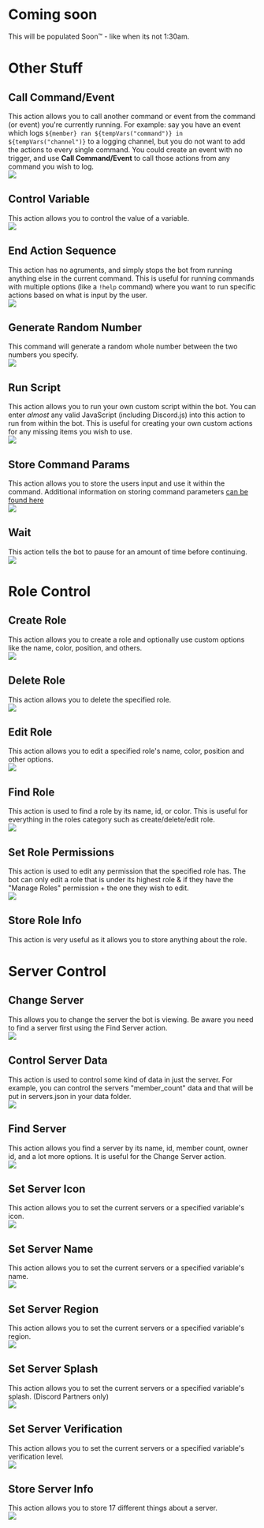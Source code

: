 # Coming soon
This will be populated Soon™ - like when its not 1:30am.

# Other Stuff

## Call Command/Event
This action allows you to call another command or event from the command (or event) you're currently running. For example: say you have an event which logs `${member} ran ${tempVars("command")} in ${tempVars("channel")}` to a logging channel, but you do not want to add the actions to every single command. You could create an event with no trigger, and use **Call Command/Event** to call those actions from any command you wish to log.  
![](https://raw.githubusercontent.com/Silversunset01/dbm/master/screenshots/actions/callcommandevent.PNG)  

## Control Variable
This action allows you to control the value of a variable.  
![](https://raw.githubusercontent.com/Silversunset01/dbm/master/screenshots/actions/controlvariable.PNG)  

## End Action Sequence
This action has no agruments, and simply stops the bot from running anything else in the current command. This is useful for running commands with multiple options (like a `!help` command) where you want to run specific actions based on what is input by the user.  
![](https://raw.githubusercontent.com/Silversunset01/dbm/master/screenshots/actions/endactionsequence.PNG)  

## Generate Random Number
This command will generate a random whole number between the two numbers you specify.  
![](https://raw.githubusercontent.com/Silversunset01/dbm/master/screenshots/actions/generaterandomnumber.PNG)  

## Run Script
This action allows you to run your own custom script within the bot. You can enter *almost* any valid JavaScript (including Discord.js) into this action to run from within the bot. This is useful for creating your own custom actions for any missing items you wish to use.  
![](https://raw.githubusercontent.com/Silversunset01/dbm/master/screenshots/actions/runscript.PNG)  

## Store Command Params
This action allows you to store the users input and use it within the command. Additional information on storing command parameters [can be found here](https://silversunset.net/dbm/new/tutorials#store-command-parameters)  
![](https://raw.githubusercontent.com/Silversunset01/dbm/master/screenshots/actions/storecommandparams.PNG)  

## Wait
This action tells the bot to pause for an amount of time before continuing.  
![](https://raw.githubusercontent.com/Silversunset01/dbm/master/screenshots/actions/wait.PNG)  

# Role Control
## Create Role
This action allows you to create a role and optionally use custom options like the name, color, position, and others.  
![](https://i.need.dbm-support.site/g6p6.png)

## Delete Role
This action allows you to delete the specified role.  
![](https://i.need.dbm-support.site/zxtw.png)

## Edit Role
This action allows you to edit a specified role's name, color, position and other options.  
![](https://i.need.dbm-support.site/zxm4.png)

## Find Role
This action is used to find a role by its name, id, or color. This is useful for everything in the roles category such as create/delete/edit role.  
![](https://i.need.dbm-support.site/a3rj.png)

## Set Role Permissions
This action is used to edit any permission that the specified role has. The bot can only edit a role that is under its highest role & if they have the "Manage Roles" permission + the one they wish to edit.  
![](https://i.need.dbm-support.site/s6o4.png)

## Store Role Info
This action is very useful as it allows you to store anything about the role.  

# Server Control
## Change Server
This allows you to change the server the bot is viewing. Be aware you need to find a server first using the Find Server action.  
![](https://i.need.dbm-support.site/nfdt.png)

## Control Server Data
This action is used to control some kind of data in just the server. For example, you can control the servers "member_count" data and that will be put in servers.json in your data folder.  
![](https://i.need.dbm-support.site/ppf7.png)

## Find Server
This action allows you find a server by its name, id, member count, owner id, and a lot more options. It is useful for the Change Server action.  
![](https://i.need.dbm-support.site/xez4.png)

## Set Server Icon
This action allows you to set the current servers or a specified variable's icon.  
![](https://i.need.dbm-support.site/g4fq.png)

## Set Server Name
This action allows you to set the current servers or a specified variable's name.  
![](https://i.need.dbm-support.site/xtxa.png)

## Set Server Region
This action allows you to set the current servers or a specified variable's region.  
![](https://i.need.dbm-support.site/7r2c.png)

## Set Server Splash
This action allows you to set the current servers or a specified variable's splash. (Discord Partners only)  
![](https://i.need.dbm-support.site/vodp.png)

## Set Server Verification
This action allows you to set the current servers or a specified variable's verification level.  
![](https://i.need.dbm-support.site/7scf.png)

## Store Server Info
This action allows you to store 17 different things about a server.  
![](https://i.need.dbm-support.site/jbv6.png)
